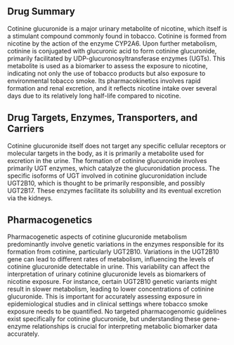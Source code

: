 ## Drug Summary
Cotinine glucuronide is a major urinary metabolite of nicotine, which itself is a stimulant compound commonly found in tobacco. Cotinine is formed from nicotine by the action of the enzyme CYP2A6. Upon further metabolism, cotinine is conjugated with glucuronic acid to form cotinine glucuronide, primarily facilitated by UDP-glucuronosyltransferase enzymes (UGTs). This metabolite is used as a biomarker to assess the exposure to nicotine, indicating not only the use of tobacco products but also exposure to environmental tobacco smoke. Its pharmacokinetics involves rapid formation and renal excretion, and it reflects nicotine intake over several days due to its relatively long half-life compared to nicotine.

## Drug Targets, Enzymes, Transporters, and Carriers
Cotinine glucuronide itself does not target any specific cellular receptors or molecular targets in the body, as it is primarily a metabolite used for excretion in the urine. The formation of cotinine glucuronide involves primarily UGT enzymes, which catalyze the glucuronidation process. The specific isoforms of UGT involved in cotinine glucuronidation include UGT2B10, which is thought to be primarily responsible, and possibly UGT2B17. These enzymes facilitate its solubility and its eventual excretion via the kidneys.

## Pharmacogenetics
Pharmacogenetic aspects of cotinine glucuronide metabolism predominantly involve genetic variations in the enzymes responsible for its formation from cotinine, particularly UGT2B10. Variations in the UGT2B10 gene can lead to different rates of metabolism, influencing the levels of cotinine glucuronide detectable in urine. This variability can affect the interpretation of urinary cotinine glucuronide levels as biomarkers of nicotine exposure. For instance, certain UGT2B10 genetic variants might result in slower metabolism, leading to lower concentrations of cotinine glucuronide. This is important for accurately assessing exposure in epidemiological studies and in clinical settings where tobacco smoke exposure needs to be quantified. No targeted pharmacogenomic guidelines exist specifically for cotinine glucuronide, but understanding these gene-enzyme relationships is crucial for interpreting metabolic biomarker data accurately.